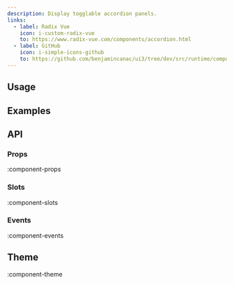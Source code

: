 ```yaml
---
description: Display togglable accordion panels.
links:
  - label: Radix Vue
    icon: i-custom-radix-vue
    to: https://www.radix-vue.com/components/accordion.html
  - label: GitHub
    icon: i-simple-icons-github
    to: https://github.com/benjamincanac/ui3/tree/dev/src/runtime/components/Accordion.vue
---
```


## Usage

## Examples

## API

### Props

:component-props

### Slots

:component-slots

### Events

:component-events

## Theme

:component-theme
